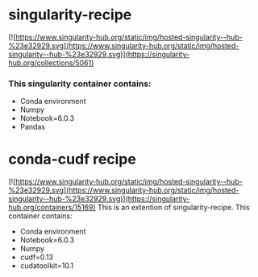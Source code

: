 # singularity-recipe

[![https://www.singularity-hub.org/static/img/hosted-singularity--hub-%23e32929.svg](https://www.singularity-hub.org/static/img/hosted-singularity--hub-%23e32929.svg)](https://singularity-hub.org/collections/5061)

### This singularity container contains:
* Conda environment
* Numpy
* Notebook=6.0.3
* Pandas

# conda-cudf recipe

[![https://www.singularity-hub.org/static/img/hosted-singularity--hub-%23e32929.svg](https://www.singularity-hub.org/static/img/hosted-singularity--hub-%23e32929.svg)](https://singularity-hub.org/containers/15169)
This is an extention of singularity-recipe. This container contains:
* Conda environment
* Notebook=6.0.3
* Numpy
* cudf=0.13
* cudatoolkit=10.1
